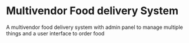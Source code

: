 # Multivendor Food delivery System
 A multivendor food delivery system with admin panel to manage multiple things and a user interface to order food
